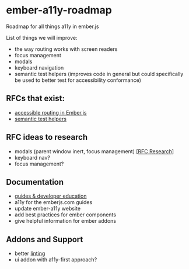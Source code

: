 # ember-a11y-roadmap
Roadmap for all things a11y in ember.js

List of things we will improve: 
- the way routing works with screen readers
- focus management
- modals
- keyboard navigation
- semantic test helpers (improves code in general but could specifically be used to better test for accessibility conformance)


## RFCs that exist: 
- [accessible routing in Ember.js](https://github.com/emberjs/rfcs/pull/433)
- [semantic test helpers](https://github.com/emberjs/rfcs/pull/327)

## RFC ideas to research
- modals (parent window inert, focus management) [[RFC Research]](https://github.com/MelSumner/ember-a11y-roadmap/blob/master/rfc-research/modals.md)
- keyboard nav?
- focus management?

## Documentation
- [guides & developer education](guides.md)
- a11y for the emberjs.com guides
- update ember-a11y website
 - add best practices for ember components
 - give helpful information for ember addons

## Addons and Support
- better [linting](linting.md) 
- ui addon with a11y-first approach?
